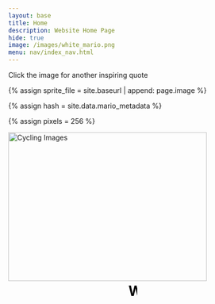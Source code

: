 ```yaml
---
layout: base
title: Home
description: Website Home Page
hide: true
image: /images/white_mario.png
menu: nav/index_nav.html
---
```


Click the image for another inspiring quote
<!--- Concatenation of site URL to frontmatter image  --->
{% assign sprite_file = site.baseurl | append: page.image %}
<!--- Has is a list variable containing mario metadata for sprite --->
{% assign hash = site.data.mario_metadata %}  
<!--- Size width/height of Sprit images --->
{% assign pixels = 256 %}

<!--- HTML for page contains <p> tag named "Mario" and class properties for a "sprite"  -->

<p id="mario" class="sprite"></p>
  
<!--- Embedded Cascading Style Sheet (CSS) rules, 
        define how HTML elements look 
--->
<style>

  /*CSS style rules for the id and class of the sprite...
  */
  .sprite {
    height: {{pixels}}px;
    width: {{pixels}}px;
    background-image: url('{{sprite_file}}');
    background-repeat: no-repeat;
  }

  /*background position of sprite element
  */
  #mario {
    background-position: calc({{animations[0].col}} * {{pixels}} * -1px) calc({{animations[0].row}} * {{pixels}}* -1px);
  }
</style>

<!--- Embedded executable code--->
<script>
  ////////// convert YML hash to javascript key:value objects /////////

  var mario_metadata = {}; //key, value object
  {% for key in hash %}  
  
  var key = "{{key | first}}"  //key
  var values = {} //values object
  values["row"] = {{key.row}}
  values["col"] = {{key.col}}
  values["frames"] = {{key.frames}}
  mario_metadata[key] = values; //key with values added

  {% endfor %}

  ////////// game object for player /////////

  class Mario {
    constructor(meta_data) {
      this.tID = null;  //capture setInterval() task ID
      this.positionX = 0;  // current position of sprite in X direction
      this.currentSpeed = 0;
      this.marioElement = document.getElementById("mario"); //HTML element of sprite
      this.pixels = {{pixels}}; //pixel offset of images in the sprite, set by liquid constant
      this.interval = 100; //animation time interval
      this.obj = meta_data;
      this.marioElement.style.position = "absolute";
    }

    animate(obj, speed) {
      let frame = 0;
      const row = obj.row * this.pixels;
      this.currentSpeed = speed;

      this.tID = setInterval(() => {
        const col = (frame + obj.col) * this.pixels;
        this.marioElement.style.backgroundPosition = `-${col}px -${row}px`;
        this.marioElement.style.left = `${this.positionX}px`;

        this.positionX += speed;
        frame = (frame + 1) % obj.frames;

        const viewportWidth = window.innerWidth;
        if (this.positionX > viewportWidth - this.pixels) {
          document.documentElement.scrollLeft = this.positionX - viewportWidth + this.pixels;
        }
      }, this.interval);
    }

    startWalking() {
      this.stopAnimate();
      this.animate(this.obj["Walk"], 3);
    }

    startRunning() {
      this.stopAnimate();
      this.animate(this.obj["Run1"], 6);
    }

    startPuffing() {
      this.stopAnimate();
      this.animate(this.obj["Puff"], 0);
    }

    startCheering() {
      this.stopAnimate();
      this.animate(this.obj["Cheer"], 0);
    }

    startFlipping() {
      this.stopAnimate();
      this.animate(this.obj["Flip"], 0);
    }

    startResting() {
      this.stopAnimate();
      this.animate(this.obj["Rest"], 0);
    }

    stopAnimate() {
      clearInterval(this.tID);
    }
  }

  const mario = new Mario(mario_metadata);

  ////////// event control /////////

  window.addEventListener("keydown", (event) => {
    if (event.key === "ArrowRight") {
      event.preventDefault();
      if (event.repeat) {
        mario.startCheering();
      } else {
        if (mario.currentSpeed === 0) {
          mario.startWalking();
        } else if (mario.currentSpeed === 3) {
          mario.startRunning();
        }
      }
    } else if (event.key === "ArrowLeft") {
      event.preventDefault();
      if (event.repeat) {
        mario.stopAnimate();
      } else {
        mario.startPuffing();
      }
    }
  });

  //touch events that enable animations
  window.addEventListener("touchstart", (event) => {
    event.preventDefault(); // prevent default browser action
    if (event.touches[0].clientX > window.innerWidth / 2) {
      // move right
      if (currentSpeed === 0) { // if at rest, go to walking
        mario.startWalking();
      } else if (currentSpeed === 3) { // if walking, go to running
        mario.startRunning();
      }
    } else {
      // move left
      mario.startPuffing();
    }
  });

  //stop animation on window blur
  window.addEventListener("blur", () => {
    mario.stopAnimate();
  });

  //start animation on window focus
  window.addEventListener("focus", () => {
     mario.startFlipping();
  });

  //start animation on page load or page refresh
  document.addEventListener("DOMContentLoaded", () => {
    // adjust sprite size for high pixel density devices
    const scale = window.devicePixelRatio;
    const sprite = document.querySelector(".sprite");
    sprite.style.transform = `scale(${0.2 * scale})`;
    mario.startResting();
  });

</script>

<body>
  <img id="imageDisplay" src="{{site.baseurl}}/images/index/quote.png" alt="Cycling Images" width="400" height="300" style="cursor:pointer;">
  
  <script>
    // Array of image URLs
    const images = [
      '{{site.baseurl}}/images/index/quote.png',
      '{{site.baseurl}}/images/index/download.jpeg',
      '{{site.baseurl}}/images/index/quote2.jpeg',
    ];

    let currentIndex = 0;

    // Get the image element
    const imageElement = document.getElementById('imageDisplay');

    // Add click event listener
    imageElement.addEventListener('click', function() {
      // Increment the index and cycle back to the start if needed
      currentIndex = (currentIndex + 1) % images.length;

      // Change the image source to the next image in the array
      imageElement.src = images[currentIndex];
    });
  </script>
</body>

<html>
  <style>
  .typeAnimation h1 {
    overflow: hidden;
    font-family: 'Open Sans', sans-serif;
    font-weight: 700;
    border-right: .015em solid orange;
    white-space: nowrap;
    margin: 0 auto;
    letter-spacing: 0.015em;
    animation: 
      typing 10s steps(30, end) forwards,
      blink-caret 1s step-end infinite;
    animation-delay: 0ms;
    animation-fill-mode: forwards;
    color: #000000;
    width: 30ch;
  }
  @keyframes typing {
    0% {
      width: 0;
    }
    25%, 50%, 75% {
      width: 100%;
    }
    100% {
      width: 100%;
    }
  }
  @keyframes blink-caret {
    from, to { border-color: transparent }
    50% { border-color: white; }
  }
  h2 {
      color: #FFFFEE;
  }
  h1 {
    color: #FFFFFF;
  }
  </style>
  <script>
  document.addEventListener("DOMContentLoaded", function() {
  setTimeout(function() {
      document.querySelector("body").classList.add("loaded");
  }, 2000)
  });
  </script>
  <body>
    <div class="typeAnimation">
      <h1>Welcome to My Website.........</h1>
    </div>
  </body>
</html>
